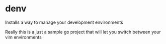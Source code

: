 # denv

Installs a way to manage your development environments

Really this is a just a sample go project that will let
you switch between your vim environments
